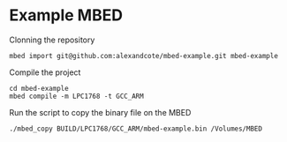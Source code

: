 # Example MBED

Clonning the repository
```
mbed import git@github.com:alexandcote/mbed-example.git mbed-example
```

Compile the project
```
cd mbed-example
mbed compile -m LPC1768 -t GCC_ARM
```

Run the script to copy the binary file on the MBED
```
./mbed_copy BUILD/LPC1768/GCC_ARM/mbed-example.bin /Volumes/MBED
```
